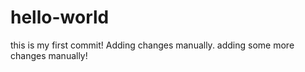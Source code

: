 # hello-world
this is my first commit!
Adding changes manually.
adding some more changes manually\!
